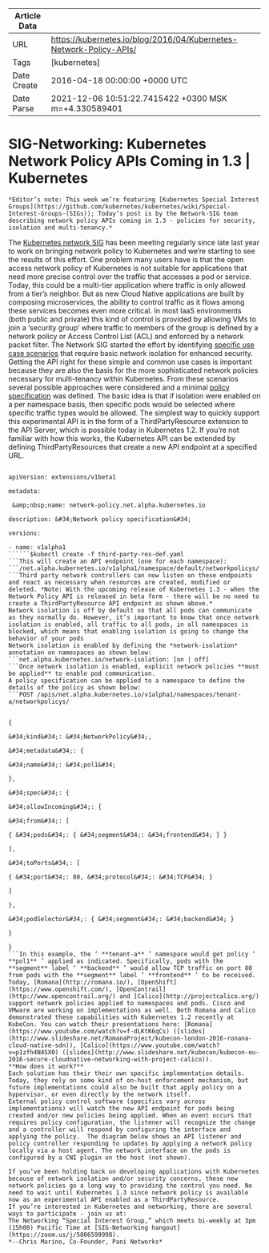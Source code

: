 |             Article Data             ||
| ----------------- | ----------------- |
| URL               | https://kubernetes.io/blog/2016/04/Kubernetes-Network-Policy-APIs/        |
| Tags              | [kubernetes]       |
| Date Create       | 2016-04-18 00:00:00 &#43;0000 UTC |
| Date Parse        | 2021-12-06 10:51:22.7415422 &#43;0300 MSK m=&#43;4.330589401  |

#  SIG-Networking: Kubernetes Network Policy APIs Coming in 1.3  | Kubernetes

	
	
	
	
	*Editor’s note: This week we’re featuring [Kubernetes Special Interest Groups](https://github.com/kubernetes/kubernetes/wiki/Special-Interest-Groups-(SIGs)); Today’s post is by the Network-SIG team describing network policy APIs coming in 1.3 - policies for security, isolation and multi-tenancy.*
The [Kubernetes network SIG](https://kubernetes.slack.com/messages/sig-network/) has been meeting regularly since late last year to work on bringing network policy to Kubernetes and we’re starting to see the results of this effort.
One problem many users have is that the open access network policy of Kubernetes is not suitable for applications that need more precise control over the traffic that accesses a pod or service. Today, this could be a multi-tier application where traffic is only allowed from a tier’s neighbor. But as new Cloud Native applications are built by composing microservices, the ability to control traffic as it flows among these services becomes even more critical.
In most IaaS environments (both public and private) this kind of control is provided by allowing VMs to join a ‘security group’ where traffic to members of the group is defined by a network policy or Access Control List (ACL) and enforced by a network packet filter.
The Network SIG started the effort by identifying [specific use case scenarios](https://docs.google.com/document/d/1blfqiH4L_fpn33ZrnQ11v7LcYP0lmpiJ_RaapAPBbNU/edit?pref=2&amp;pli=1#) that require basic network isolation for enhanced security. Getting the API right for these simple and common use cases is important because they are also the basis for the more sophisticated network policies necessary for multi-tenancy within Kubernetes.
From these scenarios several possible approaches were considered and a minimal [policy specification](https://docs.google.com/document/d/1qAm-_oSap-f1d6a-xRTj6xaH1sYQBfK36VyjB5XOZug/edit) was defined. The basic idea is that if isolation were enabled on a per namespace basis, then specific pods would be selected where specific traffic types would be allowed.
The simplest way to quickly support this experimental API is in the form of a ThirdPartyResource extension to the API Server, which is possible today in Kubernetes 1.2.
If you’re not familiar with how this works, the Kubernetes API can be extended by defining ThirdPartyResources that create a new API endpoint at a specified URL.
```kind: ThirdPartyResource

apiVersion: extensions/v1beta1

metadata:

 &amp;nbsp;name: network-policy.net.alpha.kubernetes.io

description: &#34;Network policy specification&#34;

versions:

- name: v1alpha1
``````$kubectl create -f third-party-res-def.yaml
```This will create an API endpoint (one for each namespace):
```/net.alpha.kubernetes.io/v1alpha1/namespace/default/networkpolicys/
```Third party network controllers can now listen on these endpoints and react as necessary when resources are created, modified or deleted. *Note: With the upcoming release of Kubernetes 1.3 - when the Network Policy API is released in beta form - there will be no need to create a ThirdPartyResource API endpoint as shown above.* 
Network isolation is off by default so that all pods can communicate as they normally do. However, it’s important to know that once network isolation is enabled, all traffic to all pods, in all namespaces is blocked, which means that enabling isolation is going to change the behavior of your pods
Network isolation is enabled by defining the *network-isolation* annotation on namespaces as shown below:
```net.alpha.kubernetes.io/network-isolation: [on | off]
```Once network isolation is enabled, explicit network policies **must be applied** to enable pod communication.
A policy specification can be applied to a namespace to define the details of the policy as shown below:
```POST /apis/net.alpha.kubernetes.io/v1alpha1/namespaces/tenant-a/networkpolicys/


{

&#34;kind&#34;: &#34;NetworkPolicy&#34;,

&#34;metadata&#34;: {

&#34;name&#34;: &#34;pol1&#34;

},

&#34;spec&#34;: {

&#34;allowIncoming&#34;: {

&#34;from&#34;: [

{ &#34;pods&#34;: { &#34;segment&#34;: &#34;frontend&#34; } }

],

&#34;toPorts&#34;: [

{ &#34;port&#34;: 80, &#34;protocol&#34;: &#34;TCP&#34; }

]

},

&#34;podSelector&#34;: { &#34;segment&#34;: &#34;backend&#34; }

}

}
```In this example, the ‘ **tenant-a** ’ namespace would get policy ‘ **pol1** ’ applied as indicated. Specifically, pods with the **segment** label ‘ **backend** ’ would allow TCP traffic on port 80 from pods with the **segment** label ‘ **frontend** ’ to be received.
Today, [Romana](http://romana.io/), [OpenShift](https://www.openshift.com/), [OpenContrail](http://www.opencontrail.org/) and [Calico](http://projectcalico.org/) support network policies applied to namespaces and pods. Cisco and VMware are working on implementations as well. Both Romana and Calico demonstrated these capabilities with Kubernetes 1.2 recently at KubeCon. You can watch their presentations here: [Romana](https://www.youtube.com/watch?v=f-dLKtK6qCs) ([slides](http://www.slideshare.net/RomanaProject/kubecon-london-2016-ronana-cloud-native-sdn)), [Calico](https://www.youtube.com/watch?v=p1zfh4N4SX0) ([slides](http://www.slideshare.net/kubecon/kubecon-eu-2016-secure-cloudnative-networking-with-project-calico)). 
**How does it work?**
Each solution has their their own specific implementation details. Today, they rely on some kind of on-host enforcement mechanism, but future implementations could also be built that apply policy on a hypervisor, or even directly by the network itself. 
External policy control software (specifics vary across implementations) will watch the new API endpoint for pods being created and/or new policies being applied. When an event occurs that requires policy configuration, the listener will recognize the change and a controller will respond by configuring the interface and applying the policy.  The diagram below shows an API listener and policy controller responding to updates by applying a network policy locally via a host agent. The network interface on the pods is configured by a CNI plugin on the host (not shown).

If you’ve been holding back on developing applications with Kubernetes because of network isolation and/or security concerns, these new network policies go a long way to providing the control you need. No need to wait until Kubernetes 1.3 since network policy is available now as an experimental API enabled as a ThirdPartyResource.
If you’re interested in Kubernetes and networking, there are several ways to participate - join us at:
The Networking “Special Interest Group,” which meets bi-weekly at 3pm (15h00) Pacific Time at [SIG-Networking hangout](https://zoom.us/j/5806599998). 
*--Chris Marino, Co-Founder, Pani Networks*


	

	



